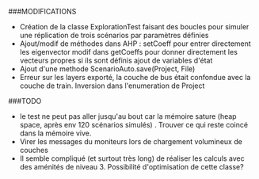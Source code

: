 ###MODIFICATIONS

- Création de la classe ExplorationTest faisant des boucles pour simuler une réplication de trois scénarios par paramètres définies
- Ajout/modif de méthodes dans AHP : 
		setCoeff pour entrer directement les eigenvector
		modif dans getCoeffs pour donner directement les vecteurs propres si ils sont définis
		ajout de variables d'état
- Ajout d'une methode ScenarioAuto.save(Project, File)
- Erreur sur les layers exporté, la couche de bus était confondue avec la couche de train. Inversion dans l'enumeration de Project


###TODO
 - le test ne peut pas aller jusqu'au bout car la mémoire sature (heap space, après env 120 scénarios simulés) . Trouver ce qui reste coincé dans la mémoire vive.
 - Virer les messages du moniteurs lors de chargement volumineux de couches
 - Il semble compliqué (et surtout très long) de réaliser les calculs avec des aménités de niveau 3. Possibilité d'optimisation de cette classe?

